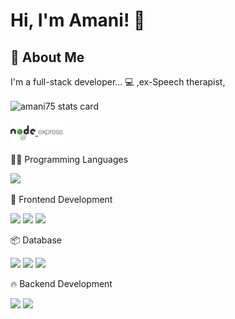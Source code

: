 # Hi, I'm Amani! 👋

## 🚀 About Me

I'm a full-stack developer... 💻 ,ex-Speech therapist,
<p>
<img align="center" src="https://github-readme-stats.vercel.app/api/top-langs?username=amani75&theme=default&title_color=000000&text_color=000000&bg_color=ffffff&hide_border=true&layout=compact" alt="amani75 stats card" /></p>
<a href="https://nodejs.org" target="blank">
<img align="center" src="https://raw.githubusercontent.com/devicons/devicon/master/icons/nodejs/nodejs-original-wordmark.svg" alt="Node.js" height="40" width="40" />
</a>
<a href="https://expressjs.com" target="blank">
<img align="center" src="https://raw.githubusercontent.com/devicons/devicon/master/icons/express/express-original-wordmark.svg" alt="Express" height="40" width="40" />

</a>
<p>👩‍💻 Programming Languages</p>
<img src="https://img.shields.io/badge/JavaScript-323330?style=for-the-badge&logo=javascript&logoColor=F7DF1E" />

<p>🌋 Frontend Development</p>
 <img src="https://img.shields.io/badge/CSS3-1572B6?style=for-the-badge&logo=css3&logoColor=white" />
 <img src="https://img.shields.io/badge/React-20232A?style=for-the-badge&logo=react&logoColor=61DAFB" /> 
 <img src="https://img.shields.io/badge/Bootstrap-563D7C?style=for-the-badge&logo=bootstrap&logoColor=white"/>


 <p>📦 Database</p>
 <img src= "https://img.shields.io/badge/MongoDB-4EA94B?style=for-the-badge&logo=mongodb&logoColor=white">
  <img src= "https://img.shields.io/badge/MySQL-005C84?style=for-the-badge&logo=mysql&logoColor=white">
   <img src= "https://img.shields.io/badge/PostgreSQL-316192?style=for-the-badge&logo=postgresql&logoColor=white">

   <p>🔥 Backend Development</p>
   <p><img src="https://img.shields.io/badge/Express%20js-000000?style=for-the-badge&logo=express&logoColor=white" />
    <img src="https://img.shields.io/badge/Node%20js-339933?style=for-the-badge&logo=nodedotjs&logoColor=white" /></p>
